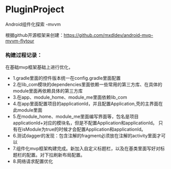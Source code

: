 # PluginProject

Android组件化探索 -mvvm

根据github开源框架来创建：https://github.com/mxdldev/android-mvp-mvvm-flytour

### 构建过程记录：

在基础mvp框架基础上进行优化，


- 1.gradle里面的控件版本统一在config.gradle里面配置
- 2.在lib_com模块的dependencies里面依赖一些常用的第三方库、在具体的module里面再依赖具体的第三方库
- 3.在app、module_home、module_me里面依赖lib_com
- 4.在app里面配置项目的applicationId，并且配置Application,壳的主界面在此module里面
- 5.在module_home、module_me里面编写界面等，包名是项目applicationId+对应的模块名，但是不配置Application和applicationId。
    只有在isModule为true的时候才会配置Application和applicationId。
- 6.测试dagger的发现：包含注解的fragment必须放在注解的activity里面才可以
- 7.组件化mvp框架构建完成。新加入自定义标题栏，以及在基类里面写好对标题栏的配置。对下拉刷新布局配置。
- 8.网络请求配置优化

